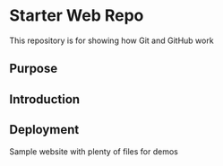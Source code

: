 # Starter Web Repo

This repository is for showing how Git and GitHub work

## Purpose
## Introduction
## Deployment

Sample website with plenty of files for demos